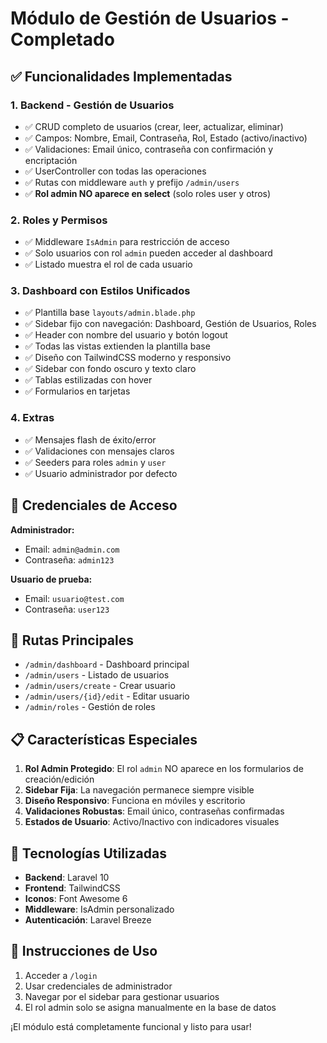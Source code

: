 # Módulo de Gestión de Usuarios - Completado

## ✅ Funcionalidades Implementadas

### 1. Backend - Gestión de Usuarios
- ✅ CRUD completo de usuarios (crear, leer, actualizar, eliminar)
- ✅ Campos: Nombre, Email, Contraseña, Rol, Estado (activo/inactivo)
- ✅ Validaciones: Email único, contraseña con confirmación y encriptación
- ✅ UserController con todas las operaciones
- ✅ Rutas con middleware `auth` y prefijo `/admin/users`
- ✅ **Rol admin NO aparece en select** (solo roles user y otros)

### 2. Roles y Permisos
- ✅ Middleware `IsAdmin` para restricción de acceso
- ✅ Solo usuarios con rol `admin` pueden acceder al dashboard
- ✅ Listado muestra el rol de cada usuario

### 3. Dashboard con Estilos Unificados
- ✅ Plantilla base `layouts/admin.blade.php`
- ✅ Sidebar fijo con navegación: Dashboard, Gestión de Usuarios, Roles
- ✅ Header con nombre del usuario y botón logout
- ✅ Todas las vistas extienden la plantilla base
- ✅ Diseño con TailwindCSS moderno y responsivo
- ✅ Sidebar con fondo oscuro y texto claro
- ✅ Tablas estilizadas con hover
- ✅ Formularios en tarjetas

### 4. Extras
- ✅ Mensajes flash de éxito/error
- ✅ Validaciones con mensajes claros
- ✅ Seeders para roles `admin` y `user`
- ✅ Usuario administrador por defecto

## 🔑 Credenciales de Acceso

**Administrador:**
- Email: `admin@admin.com`
- Contraseña: `admin123`

**Usuario de prueba:**
- Email: `usuario@test.com`
- Contraseña: `user123`

## 🚀 Rutas Principales

- `/admin/dashboard` - Dashboard principal
- `/admin/users` - Listado de usuarios
- `/admin/users/create` - Crear usuario
- `/admin/users/{id}/edit` - Editar usuario
- `/admin/roles` - Gestión de roles

## 📋 Características Especiales

1. **Rol Admin Protegido**: El rol `admin` NO aparece en los formularios de creación/edición
2. **Sidebar Fija**: La navegación permanece siempre visible
3. **Diseño Responsivo**: Funciona en móviles y escritorio
4. **Validaciones Robustas**: Email único, contraseñas confirmadas
5. **Estados de Usuario**: Activo/Inactivo con indicadores visuales

## 🎨 Tecnologías Utilizadas

- **Backend**: Laravel 10
- **Frontend**: TailwindCSS
- **Iconos**: Font Awesome 6
- **Middleware**: IsAdmin personalizado
- **Autenticación**: Laravel Breeze

## 📝 Instrucciones de Uso

1. Acceder a `/login`
2. Usar credenciales de administrador
3. Navegar por el sidebar para gestionar usuarios
4. El rol admin solo se asigna manualmente en la base de datos

¡El módulo está completamente funcional y listo para usar!